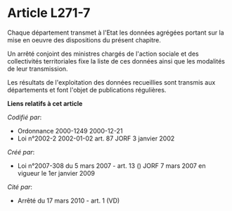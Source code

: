 # Article L271-7

Chaque département transmet à l'Etat les données agrégées portant sur la mise en oeuvre des dispositions du présent chapitre.

Un arrêté conjoint des ministres chargés de l'action sociale et des collectivités territoriales fixe la liste de ces données
ainsi que les modalités de leur transmission.

Les résultats de l'exploitation des données recueillies sont transmis aux départements et font l'objet de publications
régulières.

**Liens relatifs à cet article**

_Codifié par_:

  - Ordonnance 2000-1249 2000-12-21
  - Loi n°2002-2 2002-01-02 art. 87 JORF 3 janvier 2002

_Créé par_:

  - Loi n°2007-308 du 5 mars 2007 - art. 13 () JORF 7 mars 2007 en vigueur le 1er janvier 2009

_Cité par_:

  - Arrêté du 17 mars 2010 - art. 1 (VD)
